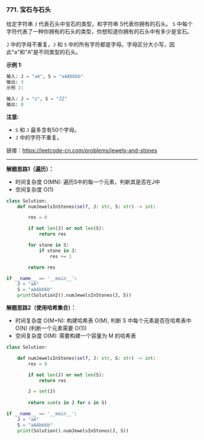 ### 771. 宝石与石头


 给定字符串 `J` 代表石头中宝石的类型，和字符串 S代表你拥有的石头。 `S` 中每个字符代表了一种你拥有的石头的类型，你想知道你拥有的石头中有多少是宝石。

`J` 中的字母不重复，`J` 和 `S` 中的所有字符都是字母。字母区分大小写，因此"a"和"A"是不同类型的石头。

**示例 1:**

```python
输入: J = "aA", S = "aAAbbbb"
输出: 3
示例 2:

输入: J = "z", S = "ZZ"
输出: 0
```
**注意:**

* `S` 和 `J` 最多含有50个字母。
* `J` 中的字符不重复。

链接：https://leetcode-cn.com/problems/jewels-and-stones

---

**解题思路1（遍历）：**

* 时间复杂度 O(MN): 遍历S中的每一个元素，判断其是否在J中
* 空间复杂度 O(1) 

```python
class Solution:
    def numJewelsInStones(self, J: str, S: str) -> int:

        res = 0 

        if not len(J) or not len(S):
            return res 

        for stone in S:
            if stone in J:
                res += 1 

        return res 

if __name__ == '__main__':
    J = "aA"
    S = "aAAbbbb"
    print(Solution2().numJewelsInStones(J, S))
```

**解题思路2（使用哈希集合）：**

* 时间复杂度 O(M+N): 构建哈希表 O(M), 判断 S 中每个元素是否在哈希表中 O(N) (判断一个元素需要 O(1))
* 空间复杂度 O(M): 需要构建一个容量为 M 的哈希表

```python
class Solution:

    def numJewelsInStones(self, J: str, S: str) -> int:
        res = 0 

        if not len(J) or not len(S):
            return res 

        J = set(J)
        
        return sum(s in J for s in S)

if __name__ == '__main__':
    J = "aA"
    S = "aAAbbbb"
    print(Solution().numJewelsInStones(J, S))
```
